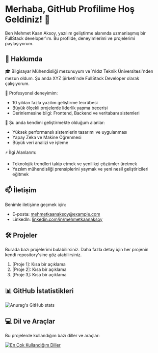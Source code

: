 # Merhaba, GitHub Profilime Hoş Geldiniz! 👋

Ben Mehmet Kaan Aksoy, yazılım geliştirme alanında uzmanlaşmış bir FullStack developer'ım. Bu profilde, deneyimlerimi ve projelerimi paylaşıyorum.

## 🚀 Hakkımda

🎓 Bilgisayar Mühendisliği mezunuyum ve Yıldız Teknik Üniversitesi'nden mezun oldum. Şu anda XYZ Şirketi'nde FullStack Developer olarak çalışıyorum.

💼 Profesyonel deneyimim:
- 10 yıldan fazla yazılım geliştirme tecrübesi
- Büyük ölçekli projelerde liderlik yapma becerisi
- Derinlemesine bilgi: Frontend, Backend ve veritabanı sistemleri

🌱 Şu anda kendimi geliştirmekte olduğum alanlar:
- Yüksek performanslı sistemlerin tasarımı ve uygulanması
- Yapay Zeka ve Makine Öğrenmesi
- Büyük veri analizi ve işleme

⚡ İlgi Alanlarım:
- Teknolojik trendleri takip etmek ve yenilikçi çözümler üretmek
- Yazılım mühendisliği prensiplerini yaymak ve yeni nesil geliştiricileri eğitmek

## 📫 İletişim

Benimle iletişime geçmek için:
- E-posta: mehmetkaanaksoy@example.com
- LinkedIn: [linkedin.com/in/mehmetkaanaksoy](https://www.linkedin.com/in/mehmetkaanaksoy)

## 🛠️ Projeler

Burada bazı projelerimi bulabilirsiniz. Daha fazla detay için her projenin kendi repository'sine göz atabilirsiniz.

1. [Proje 1]: Kısa bir açıklama
2. [Proje 2]: Kısa bir açıklama
3. [Proje 3]: Kısa bir açıklama

## 📊 GitHub İstatistikleri

![Anurag's GitHub stats](https://github-readme-stats.vercel.app/api?username=mehmetkaanaks13&show_icons=true)

## 💻 Dil ve Araçlar

Bu projelerde kullandığım bazı diller ve araçlar:

[![En Çok Kullandığım Diller](https://github-readme-stats.vercel.app/api/top-langs/?username=mehmetkaanaks13&layout=compact)](https://github.com/anuraghazra/github-readme-stats)
